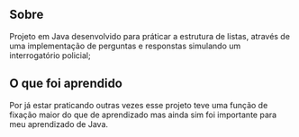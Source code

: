 ## Sobre

Projeto em Java desenvolvido para práticar a estrutura de listas, através de uma implementação de perguntas e responstas simulando um interrogatório policial;

## O que foi aprendido

Por já estar praticando outras vezes esse projeto teve uma função de fixação maior do que de aprendizado mas ainda sim foi importante para meu aprendizado de Java.
